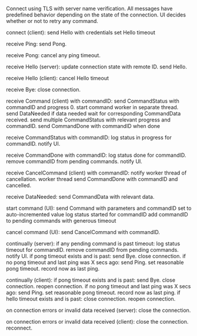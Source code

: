 
Connect using TLS with server name verification.
All messages have predefined behavior depending on the state of the connection.
UI decides whether or not to retry any command.

connect (client):
    send Hello with credentials
    set Hello timeout

receive Ping:
    send Pong.

receive Pong:
    cancel any ping timeout.

receive Hello (server):
    update connection state with remote ID.
    send Hello.

receive Hello (client):
    cancel Hello timeout

receive Bye:
    close connection.

receive Command (client) with commandID:
    send CommandStatus with commandID and progress 0.
    start command worker in separate thread.
        send DataNeeded if data needed
            wait for corresponding CommandData received.
        send multiple CommandStatus with relevant progress and commandID.
        send CommandDone with commandID when done

receive CommandStatus with commandID:
    log status in progress for commandID.
    notify UI.

receive CommandDone with commandID:
    log status done for commandID.
    remove commandID from pending commands.
    notify UI.

receive CancelCommand (client) with commandID:
    notify worker thread of cancellation.
    worker thread send CommandDone with commandID and cancelled.

receive DataNeeded:
    send CommandData with relevant data.

start command (UI):
    send Command with parameters and commandID set to auto-incremented value
    log status started for commandID
    add commandID to pending commands with generous timeout

cancel command (UI):
    send CancelCommand with commandID.

continually (server):
    if any pending command is past timeout:
        log status timeout for commandID.
        remove commandID from pending commands.
        notify UI.
    if pong timeout exists and is past:
        send Bye.
        close connection.
    if no pong timeout and last ping was X secs ago:
        send Ping.
        set reasonable pong timeout.
        record now as last ping.

continually (client):
    if pong timeout exists and is past:
        send Bye.
        close connection.
        reopen connection.
    if no pong timeout and last ping was X secs ago:
        send Ping.
        set reasonable pong timeout.
        record now as last ping.
    if hello timeout exists and is past:
        close connection.
        reopen connection.

on connection errors or invalid data received (server):
    close the connection.

on connection errors or invalid data received (client):
    close the connection.
    reconnect.
